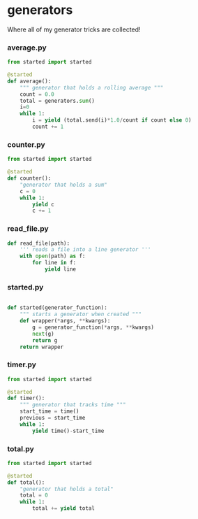
# generators
Where all of my generator tricks are collected!

### average.py
```python
from started import started

@started
def average():
    """ generator that holds a rolling average """
    count = 0.0
    total = generators.sum()
    i=0
    while 1:
        i = yield (total.send(i)*1.0/count if count else 0)
        count += 1
```

### counter.py
```python
from started import started

@started
def counter():
    "generator that holds a sum"
    c = 0
    while 1:
        yield c
        c += 1
```

### read_file.py
```python
def read_file(path):
    ''' reads a file into a line generator '''
    with open(path) as f:
        for line in f:
            yield line
```

### started.py
```python

def started(generator_function):
    """ starts a generator when created """
    def wrapper(*args, **kwargs):
        g = generator_function(*args, **kwargs)
        next(g)
        return g
    return wrapper
```

### timer.py
```python
from started import started

@started
def timer():
    """ generator that tracks time """
    start_time = time()
    previous = start_time
    while 1:
        yield time()-start_time
```

### total.py
```python
from started import started

@started
def total():
    "generator that holds a total"
    total = 0
    while 1:
        total += yield total
```


